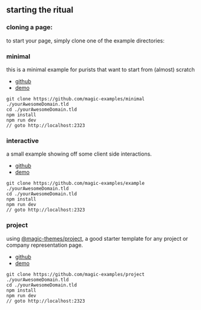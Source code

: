 <div>

## starting the ritual

### cloning a page:
to start your page, simply clone one of the example directories:

### minimal

this is a minimal example for purists that want to start from (almost) scratch

* [github](https://github.com/magic-examples/minimal/)
* [demo](https://magic-examples.github.io/minimal/)

```
git clone https://github.com/magic-examples/minimal ./yourAwesomeDomain.tld
cd ./yourAwesomeDomain.tld
npm install
npm run dev
// goto http://localhost:2323
```

### interactive

a small example showing off some client side interactions.

* [github](https://github.com/magic-examples/example/)
* [demo](https://magic-examples.github.io/example/)

```
git clone https://github.com/magic-examples/example ./yourAwesomeDomain.tld
cd ./yourAwesomeDomain.tld
npm install
npm run dev
// goto http://localhost:2323
```

### project

using [@magic-themes/project](https://github.com/magic-themes/project),
a good starter template for any project or company representation page.

* [github](https://github.com/magic-examples/project)
* [demo](https://magic-examples.github.io/project/)

```
git clone https://github.com/magic-examples/project ./yourAwesomeDomain.tld
cd ./yourAwesomeDomain.tld
npm install
npm run dev
// goto http://localhost:2323
```
